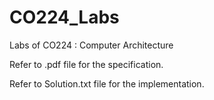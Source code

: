 # CO224_Labs
Labs of CO224 : Computer Architecture

Refer to .pdf file for the specification.

Refer to Solution.txt file for the implementation.
